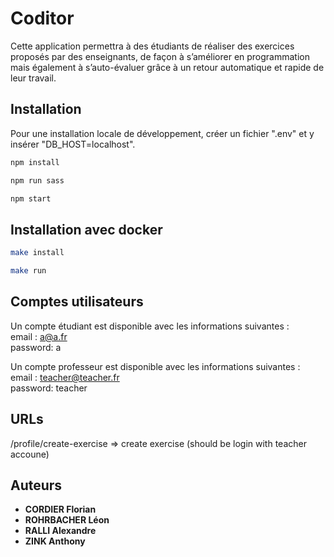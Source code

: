 # Coditor

Cette application permettra à des étudiants de réaliser des exercices proposés par des enseignants, de façon à s’améliorer en programmation mais également à s’auto-évaluer grâce à un retour automatique et rapide de leur travail.

## Installation

Pour une installation locale de développement, créer un fichier ".env" et y insérer "DB_HOST=localhost".

```sh
npm install
```

```sh
npm run sass
```

```sh
npm start
```

## Installation avec docker
```sh
make install 
```

```sh
make run 
```

## Comptes utilisateurs

Un compte étudiant est disponible avec les informations suivantes :  
    email : a@a.fr  
    password: a  

Un compte professeur est disponible avec les informations suivantes :  
    email : teacher@teacher.fr  
    password: teacher  

## URLs

/profile/create-exercise => create exercise (should be login with teacher accoune)

## Auteurs
* **CORDIER Florian**
* **ROHRBACHER Léon**
* **RALLI Alexandre**
* **ZINK Anthony**
